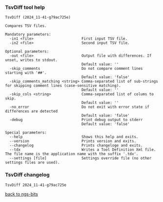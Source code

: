 ### TsvDiff tool help
	TsvDiff (2024_11-41-g79ac725e)
	
	Compares TSV files.
	
	Mandatory parameters:
	  -in1 <file>                      First input TSV file.
	  -in2 <file>                      Second input TSV file.
	
	Optional parameters:
	  -out <file>                      Output file with differences. If unset, writes to stdout.
	                                   Default value: ''
	  -skip_comments                   Do not compare comment lines starting with '##'.
	                                   Default value: 'false'
	  -skip_comments_matching <string> Comma-separated list of sub-strings for skipping comment lines (case-sensitive matching).
	                                   Default value: ''
	  -skip_cols <string>              Comma-separated list of colums to skip.
	                                   Default value: ''
	  -no_error                        Do not exit with error state if differences are detected
	                                   Default value: 'false'
	  -debug                           Print debug output to stderr
	                                   Default value: 'false'
	
	Special parameters:
	  --help                           Shows this help and exits.
	  --version                        Prints version and exits.
	  --changelog                      Prints changeloge and exits.
	  --tdx                            Writes a Tool Definition Xml file. The file name is the application name with the suffix '.tdx'.
	  --settings [file]                Settings override file (no other settings files are used).
	
### TsvDiff changelog
	TsvDiff 2024_11-41-g79ac725e
	
[back to ngs-bits](https://github.com/imgag/ngs-bits)